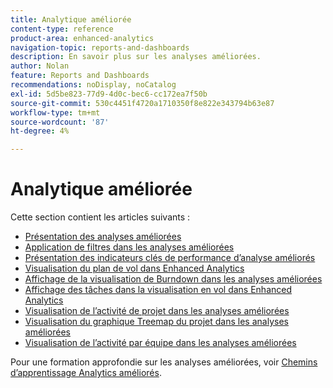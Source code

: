 ```yaml
---
title: Analytique améliorée
content-type: reference
product-area: enhanced-analytics
navigation-topic: reports-and-dashboards
description: En savoir plus sur les analyses améliorées.
author: Nolan
feature: Reports and Dashboards
recommendations: noDisplay, noCatalog
exl-id: 5d5be823-77d9-4d0c-bec6-cc172ea7f50b
source-git-commit: 530c4451f4720a1710350f8e822e343794b63e87
workflow-type: tm+mt
source-wordcount: '87'
ht-degree: 4%

---
```


# Analytique améliorée

Cette section contient les articles suivants :

* [Présentation des analyses améliorées](../enhanced-analytics/enhanced-analytics-overview.md)
* [Application de filtres dans les analyses améliorées](../enhanced-analytics/use-enhanced-analytics-filters.md)
* [Présentation des indicateurs clés de performance d’analyse améliorés](../enhanced-analytics/understand-enhanced-analytics-kpis.md)
* [Visualisation du plan de vol dans Enhanced Analytics](../enhanced-analytics/flight-plan-overview.md)
* [Affichage de la visualisation de Burndown dans les analyses améliorées](../enhanced-analytics/burndown-overview.md)
* [Affichage des tâches dans la visualisation en vol dans Enhanced Analytics](../enhanced-analytics/tasks-in-flight-overview.md)
* [Visualisation de l’activité de projet dans les analyses améliorées](../enhanced-analytics/project-activity-overview.md)
* [Visualisation du graphique Treemap du projet dans les analyses améliorées](../enhanced-analytics/project-treemap-overview.md)
* [Visualisation de l’activité par équipe dans les analyses améliorées](../enhanced-analytics/activity-by-team-overview.md)
<!--
* [View the Resource capacity visualization in Enhanced analytics](../enhanced-analytics/resource-capacity-overview.md) 
* [View the Team capacity visualization in Enhanced analytics](../enhanced-analytics/team-capacity-overview.md) 
* [View Enhanced analytics visualizations by duration](../enhanced-analytics/view-enhanced-analytics-charts-duration.md)-->

<!--
  <li data-mc-conditions="QuicksilverOrClassic.Draft mode"><a href="../enhanced-analytics/trend-views-overview.md" class="MCXref xref" xrefformat="{para}">Trend views overview</a> </li>
  -->

Pour une formation approfondie sur les analyses améliorées, voir [Chemins d’apprentissage Analytics améliorés](https://one.workfront.com/s/enhanced-analytics-program).
